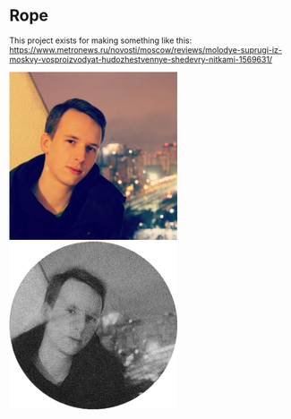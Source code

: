 # Rope

This project exists for making something like this: https://www.metronews.ru/novosti/moscow/reviews/molodye-suprugi-iz-moskvy-vosproizvodyat-hudozhestvennye-shedevry-nitkami-1569631/

<img src="me.jpg" width="300" height="300"><img src="ex.jpg" width="300" height="300">
